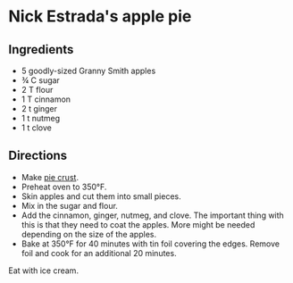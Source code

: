 # Nick Estrada's apple pie

## Ingredients
- 5 goodly-sized Granny Smith apples
- &frac34; C sugar
- 2 T flour
- 1 T cinnamon
- 2 t ginger
- 1 t nutmeg
- 1 t clove

## Directions
- Make [pie crust](pie-crust.md).
- Preheat oven to 350&deg;F.
- Skin apples and cut them into small pieces.
- Mix in the sugar and flour.
- Add the cinnamon, ginger, nutmeg, and clove. The important thing with this is that they need to coat the apples. More might be needed depending on the size of the apples.
- Bake at 350&deg;F for 40 minutes with tin foil covering the edges. Remove foil and cook for an additional 20 minutes.

Eat with ice cream.
